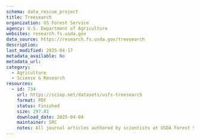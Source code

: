```yaml
---
schema: data_rescue_project 
title: Treesearch
organization: US Forest Service
agency: U.S. Department of Agriculture
websites: research.fs.usda.gov
data_source: https://research.fs.usda.gov/treesearch
description: 
last_modified: 2025-04-17
metadata_available: No
metadata_url: 
category:
  - Agriculture 
  - Science & Research 
resources:
  - id: 734
    url: https://sciop.net/datasets/usfs-treesearch
    format: PDF
    status: Finished
    size: 297.81
    download_date: 2025-04-04
    maintainer: SRC
    notes: All journal articles authored by scientists at USDA Forest Service Research & Development division going back to 1902. Articles cover topics including genetics, hydrology, forest economics, soil, climate science, environmental justice, urban forestry, forest pathologies, mycology, and much more.
---
```

